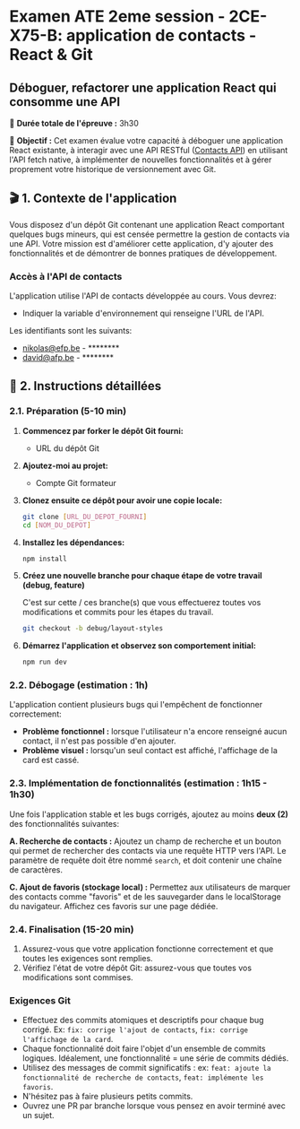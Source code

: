 # Examen ATE 2eme session - 2CE-X75-B: application de contacts - React & Git

## Déboguer, refactorer une application React qui consomme une API

📅 **Durée totale de l'épreuve :** 3h30

🎯 **Objectif :**
Cet examen évalue votre capacité à déboguer une application React existante, à interagir avec une API RESTful ([Contacts API](https://training-node-express-advanced.onrender.com/api)) en utilisant l'API fetch native, à implémenter de nouvelles fonctionnalités et à gérer proprement votre historique de versionnement avec Git.

## 🎬 1. Contexte de l'application

Vous disposez d'un dépôt Git contenant une application React comportant quelques bugs mineurs, qui est censée permettre la gestion de contacts via une API. Votre mission est d'améliorer cette application, d'y ajouter des fonctionnalités et de démontrer de bonnes pratiques de développement.

### Accès à l'API de contacts

L'application utilise l'API de contacts développée au cours. Vous devrez:

- Indiquer la variable d'environnement qui renseigne l'URL de l'API.

Les identifiants sont les suivants:

- nikolas@efp.be - ********
- david@afp.be - ********

## 📝 2. Instructions détaillées

### 2.1. Préparation (5-10 min)

1. **Commencez par forker le dépôt Git fourni:**

   - URL du dépôt Git

2. **Ajoutez-moi au projet:**

   - Compte Git formateur

3. **Clonez ensuite ce dépôt pour avoir une copie locale:**

   ```bash
   git clone [URL_DU_DEPOT_FOURNI]
   cd [NOM_DU_DEPOT]
   ```

4. **Installez les dépendances:**

   ```bash
   npm install
   ```

5. **Créez une nouvelle branche pour chaque étape de votre travail (debug, feature)**

   C'est sur cette / ces branche(s) que vous effectuerez toutes vos modifications et commits pour les étapes du travail.

   ```bash
   git checkout -b debug/layout-styles
   ```

6. **Démarrez l'application et observez son comportement initial:**

   ```bash
   npm run dev
   ```

### 2.2. Débogage (estimation : 1h)

L'application contient plusieurs bugs qui l'empêchent de fonctionner correctement:

- **Problème fonctionnel :** lorsque l'utilisateur n'a encore renseigné aucun contact, il n'est pas possible d'en ajouter.
- **Problème visuel :** lorsqu'un seul contact est affiché, l'affichage de la card est cassé.

### 2.3. Implémentation de fonctionnalités (estimation : 1h15 - 1h30)

Une fois l'application stable et les bugs corrigés, ajoutez au moins **deux (2)** des fonctionnalités suivantes:

**A. Recherche de contacts :** Ajoutez un champ de recherche et un bouton qui permet de rechercher des contacts via une requête HTTP vers l'API. Le paramètre de requête doit être nommé `search`, et doit contenir une chaîne de caractères.

**C. Ajout de favoris (stockage local) :** Permettez aux utilisateurs de marquer des contacts comme "favoris" et de les sauvegarder dans le localStorage du navigateur. Affichez ces favoris sur une page dédiée.

### 2.4. Finalisation (15-20 min)

1. Assurez-vous que votre application fonctionne correctement et que toutes les exigences sont remplies.
2. Vérifiez l'état de votre dépôt Git: assurez-vous que toutes vos modifications sont commises.

### Exigences Git

- Effectuez des commits atomiques et descriptifs pour chaque bug corrigé. Ex: `fix: corrige l'ajout de contacts`, `fix: corrige l'affichage de la card`.
- Chaque fonctionnalité doit faire l'objet d'un ensemble de commits logiques. Idéalement, une fonctionnalité = une série de commits dédiés.
- Utilisez des messages de commit significatifs : ex: `feat: ajoute la fonctionnalité de recherche de contacts`, `feat: implémente les favoris`.
- N'hésitez pas à faire plusieurs petits commits.
- Ouvrez une PR par branche lorsque vous pensez en avoir terminé avec un sujet.
